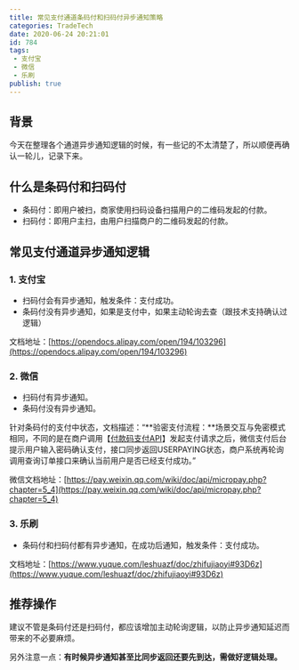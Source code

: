```yaml
---
title: 常见支付通道条码付和扫码付异步通知策略
categories: TradeTech
date: 2020-06-24 20:21:01
id: 784
tags: 
 - 支付宝
 - 微信
 - 乐刷
publish: true
---
```


## 背景

今天在整理各个通道异步通知逻辑的时候，有一些记的不太清楚了，所以顺便再确认一轮儿，记录下来。

## 什么是条码付和扫码付

* 条码付：即用户被扫，商家使用扫码设备扫描用户的二维码发起的付款。
* 扫码付：即用户主扫，由用户扫描商户的二维码发起的付款。

## 常见支付通道异步通知逻辑

### 1. 支付宝

- 扫码付会有异步通知，触发条件：支付成功。
- 条码付没有异步通知，如果是支付中，如果主动轮询去查（跟技术支持确认过逻辑）

文档地址：[https://opendocs.alipay.com/open/194/103296](https://opendocs.alipay.com/open/194/103296)

### 2. 微信

- 扫码付有异步通知。
- 条码付没有异步通知。

针对条码付的支付中状态，文档描述：“**验密支付流程：**场景交互与免密模式相同，不同的是在商户调用【[付款码支付API](https://pay.weixin.qq.com/wiki/doc/api/micropay.php?chapter=9_10&index=1)】发起支付请求之后，微信支付后台提示用户输入密码确认支付，接口同步返回USERPAYING状态，商户系统再轮询调用查询订单接口来确认当前用户是否已经支付成功。”

微信文档地址：[https://pay.weixin.qq.com/wiki/doc/api/micropay.php?chapter=5_4](https://pay.weixin.qq.com/wiki/doc/api/micropay.php?chapter=5_4)

### 3. 乐刷

- 条码付和扫码付都有异步通知，在成功后通知，触发条件：支付成功。

文档地址：[https://www.yuque.com/leshuazf/doc/zhifujiaoyi#93D6z](https://www.yuque.com/leshuazf/doc/zhifujiaoyi#93D6z)

## 推荐操作

建议不管是条码付还是扫码付，都应该增加主动轮询逻辑，以防止异步通知延迟而带来的不必要麻烦。

另外注意一点：**有时候异步通知甚至比同步返回还要先到达，需做好逻辑处理。**

